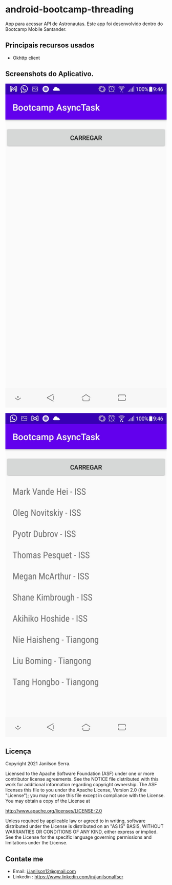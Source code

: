 # android-bootcamp-threading

App para acessar API de Astronautas.
Este app foi desenvolvido dentro do Bootcamp Mobile Santander.

## Principais recursos usados

 - Okhttp client

## Screenshots do Aplicativo.

![home](./screenshots/screen_1.jpg)

![home2](./screenshots/screen_2.jpg)

## Licença

Copyright 2021 Janilson Serra.

Licensed to the Apache Software Foundation (ASF) under one or more contributor
license agreements.  See the NOTICE file distributed with this work for
additional information regarding copyright ownership.  The ASF licenses this
file to you under the Apache License, Version 2.0 (the "License"); you may not
use this file except in compliance with the License.  You may obtain a copy of
the License at

http://www.apache.org/licenses/LICENSE-2.0

Unless required by applicable law or agreed to in writing, software
distributed under the License is distributed on an "AS IS" BASIS, WITHOUT
WARRANTIES OR CONDITIONS OF ANY KIND, either express or implied.  See the
License for the specific language governing permissions and limitations under
the License.

## Contate me

- Email: j.janilson12@gmail.com
- Linkedin : https://www.linkedin.com/in/janilsonalfser
